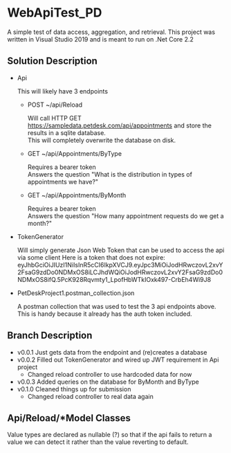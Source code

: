 # WebApiTest_PD
A simple test of data access, aggregation, and retrieval. This project was written in Visual Studio 2019 and is meant to run on .Net Core 2.2

## Solution Description
* Api

   This will likely have 3 endpoints 
   * POST ~/api/Reload   

      Will call HTTP GET https://sampledata.petdesk.com/api/appointments and store the results in a sqlite database.   
	  This will completely overwrite the database on disk.
   * GET ~/api/Appointments/ByType   

      Requires a bearer token   
	  Answers the question "What is the distribution in types of appointments we have?"
   * GET ~/api/Appointments/ByMonth   

      Requires a bearer token   
	  Answers the question "How many appointment requests do we get a month?"

* TokenGenerator

   Will simply generate Json Web Token that can be used to access the api via some client
   Here is a token that does not expire: eyJhbGciOiJIUzI1NiIsInR5cCI6IkpXVCJ9.eyJpc3MiOiJodHRwczovL2xvY2FsaG9zdDo0NDMxOS8iLCJhdWQiOiJodHRwczovL2xvY2FsaG9zdDo0NDMxOS8ifQ.5PcK928Rqvmty1_LpofHbWTkIOxk497-CrbEh4Wi9J8

* PetDeskProject1.postman_collection.json   

   A postman collection that was used to test the 3 api endpoints above. This is handy because it already has the auth token included.

## Branch Description

* v0.0.1 Just gets data from the endpoint and (re)creates a database
* v0.0.2 Filled out TokenGenerator and wired up JWT requirement in Api project
   * Changed reload controller to use hardcoded data for now
* v0.0.3 Added queries on the database for ByMonth and ByType
* v0.1.0 Cleaned things up for submission
   * Changed reload controller to real data again

## Api/Reload/*Model Classes

   Value types are declared as nullable (?) so that if the api fails to return a value we can detect it rather than the value reverting to default.

